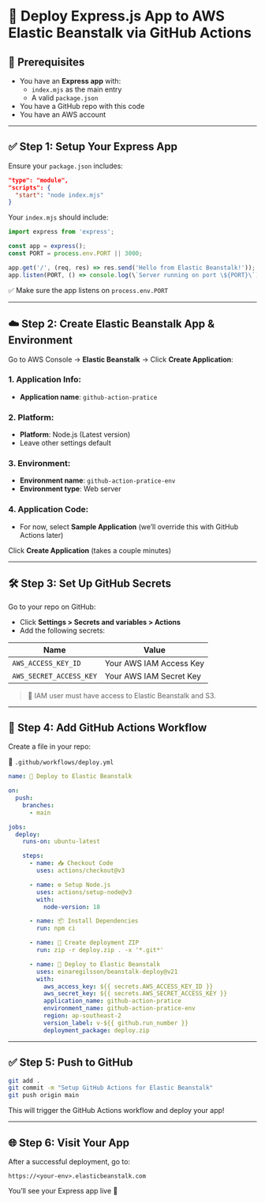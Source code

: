 
# 🚀 Deploy Express.js App to AWS Elastic Beanstalk via GitHub Actions

## 🧠 Prerequisites

- You have an **Express app** with:
  - `index.mjs` as the main entry
  - A valid `package.json`
- You have a GitHub repo with this code
- You have an AWS account

---

## ✅ Step 1: Setup Your Express App

Ensure your `package.json` includes:

```json
"type": "module",
"scripts": {
  "start": "node index.mjs"
}
```

Your `index.mjs` should include:

```js
import express from 'express';

const app = express();
const PORT = process.env.PORT || 3000;

app.get('/', (req, res) => res.send('Hello from Elastic Beanstalk!'));
app.listen(PORT, () => console.log(\`Server running on port \${PORT}\`));
```

✅ Make sure the app listens on `process.env.PORT`

---

## ☁️ Step 2: Create Elastic Beanstalk App & Environment

Go to AWS Console → **Elastic Beanstalk** → Click **Create Application**:

### 1. Application Info:

- **Application name**: `github-action-pratice`

### 2. Platform:

- **Platform**: Node.js (Latest version)
- Leave other settings default

### 3. Environment:

- **Environment name**: `github-action-pratice-env`
- **Environment type**: Web server

### 4. Application Code:

- For now, select **Sample Application** (we’ll override this with GitHub Actions later)

Click **Create Application** (takes a couple minutes)

---

## 🛠 Step 3: Set Up GitHub Secrets

Go to your repo on GitHub:

- Click **Settings > Secrets and variables > Actions**
- Add the following secrets:

| Name                    | Value                         |
|-------------------------|-------------------------------|
| `AWS_ACCESS_KEY_ID`     | Your AWS IAM Access Key       |
| `AWS_SECRET_ACCESS_KEY` | Your AWS IAM Secret Key       |

> 🔐 IAM user must have access to Elastic Beanstalk and S3.

---

## 🚀 Step 4: Add GitHub Actions Workflow

Create a file in your repo:

📁 `.github/workflows/deploy.yml`

```yaml
name: 🚀 Deploy to Elastic Beanstalk

on:
  push:
    branches:
      - main

jobs:
  deploy:
    runs-on: ubuntu-latest

    steps:
      - name: 📥 Checkout Code
        uses: actions/checkout@v3

      - name: ⚙️ Setup Node.js
        uses: actions/setup-node@v3
        with:
          node-version: 18

      - name: 📦 Install Dependencies
        run: npm ci

      - name: 📁 Create deployment ZIP
        run: zip -r deploy.zip . -x '*.git*'

      - name: 🚀 Deploy to Elastic Beanstalk
        uses: einaregilsson/beanstalk-deploy@v21
        with:
          aws_access_key: ${{ secrets.AWS_ACCESS_KEY_ID }}
          aws_secret_key: ${{ secrets.AWS_SECRET_ACCESS_KEY }}
          application_name: github-action-pratice
          environment_name: github-action-pratice-env
          region: ap-southeast-2
          version_label: v-${{ github.run_number }}
          deployment_package: deploy.zip
```

---

## ✅ Step 5: Push to GitHub

```bash
git add .
git commit -m "Setup GitHub Actions for Elastic Beanstalk"
git push origin main
```

This will trigger the GitHub Actions workflow and deploy your app!

---

## 🌐 Step 6: Visit Your App

After a successful deployment, go to:

```
https://<your-env>.elasticbeanstalk.com
```

You’ll see your Express app live 🚀
